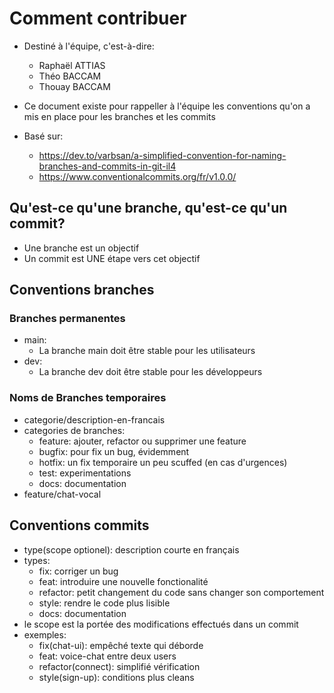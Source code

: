 # Comment contribuer
* Destiné à l'équipe, c'est-à-dire:
    * Raphaël ATTIAS
    * Théo BACCAM
    * Thouay BACCAM

* Ce document existe pour rappeller à l'équipe les conventions qu'on a mis en place pour les branches et les commits
* Basé sur:
    * https://dev.to/varbsan/a-simplified-convention-for-naming-branches-and-commits-in-git-il4
    * https://www.conventionalcommits.org/fr/v1.0.0/


## Qu'est-ce qu'une branche, qu'est-ce qu'un commit?
* Une branche est un objectif
* Un commit est UNE étape vers cet objectif

## Conventions branches

### Branches permanentes
* main:
    * La branche main doit être stable pour les utilisateurs 
* dev:
    * La branche dev doit être stable pour les développeurs

### Noms de Branches temporaires
* categorie/description-en-francais
* categories de branches:
    * feature: ajouter, refactor ou supprimer une feature
    * bugfix: pour fix un bug, évidemment
    * hotfix: un fix temporaire un peu scuffed (en cas d'urgences)
    * test: experimentations
    * docs: documentation
* feature/chat-vocal

## Conventions commits
* type(scope optionel): description courte en français
* types:
    * fix: corriger un bug
    * feat: introduire une nouvelle fonctionalité
    * refactor: petit changement du code sans changer son comportement
    * style: rendre le code plus lisible
    * docs: documentation
* le scope est la portée des modifications effectués dans un commit
* exemples:
    * fix(chat-ui): empêché texte qui déborde
    * feat: voice-chat entre deux users
    * refactor(connect): simplifié vérification
    * style(sign-up): conditions plus cleans